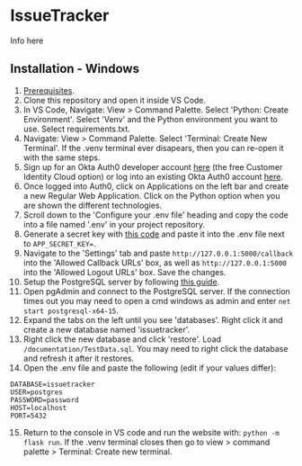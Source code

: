 # IssueTracker
Info here

## Installation - Windows
1. [Prerequisites](https://code.visualstudio.com/docs/python/tutorial-flask#:~:text=Q%26A.-,Prerequisites,-To%20successfully%20complete).
2. Clone this repository and open it inside VS Code.
3. In VS Code, Navigate: View > Command Palette. Select 'Python: Create Environment'. Select 'Venv' and the Python environment you want to use. Select requirements.txt.
4. Navigate: View > Command Palette. Select 'Terminal: Create New Terminal'. If the .venv terminal ever disapears, then you can re-open it with the same steps.
5. Sign up for an Okta Auth0 developer account [here](https://developer.okta.com/signup/) (the free Customer Identity Cloud option) or log into an existing Okta Auth0 account [here](https://auth0.com).
6. Once logged into Auth0, click on Applications on the left bar and create a new Regular Web Application. Click on the Python option when you are shown the different technologies.
7. Scroll down to the 'Configure your .env file' heading and copy the code into a file named '.env' in your project repository.
8. Generate a secret key with [this code](https://stackoverflow.com/questions/60738514/openssl-rand-base64-32-what-is-the-equivalent-in-python#:~:text=11-,In%20python%203.6%2B%3A,-from%20secrets%20import) and paste it into the .env file next to ```APP_SECRET_KEY=```.
9. Navigate to the 'Settings' tab and paste ```http://127.0.0.1:5000/callback``` into the 'Allowed Callback URLs' box, as well as ```http://127.0.0.1:5000``` into the 'Allowed Logout URLs' box. Save the changes.
10. Setup the PostgreSQL server by following [this guide](https://www.postgresqltutorial.com/postgresql-getting-started/install-postgresql/).
11. Open pgAdmin and connect to the PostgreSQL server. If the connection times out you may need to open a cmd windows as admin and enter ```net start postgresql-x64-15```.
12. Expand the tabs on the left until you see 'databases'. Right click it and create a new database named 'issuetracker'.
13. Right click the new database and click 'restore'. Load ```/documentation/TestData.sql```. You may need to right click the database and refresh it after it restores.
14. Open the .env file and paste the following (edit if your values differ):
```
DATABASE=issuetracker
USER=postgres
PASSWORD=password
HOST=localhost
PORT=5432
```
15. Return to the console in VS code and run the website with: ```python -m flask run```. If the .venv terminal closes then go to view > command palette > Terminal: Create new terminal.
